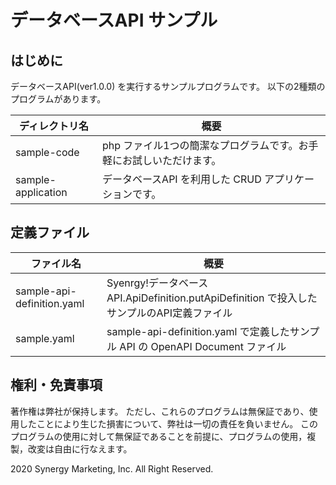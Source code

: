 # データベースAPI サンプル

## はじめに
データベースAPI(ver1.0.0) を実行するサンプルプログラムです。
以下の2種類のプログラムがあります。

| ディレクトリ名     | 概要                                                                |
| ------------------ | ------------------------------------------------------------------- |
| sample-code        | php ファイル1つの簡潔なプログラムです。お手軽にお試しいただけます。 |
| sample-application | データベースAPI を利用した CRUD アプリケーションです。              |

## 定義ファイル
| ファイル名                 | 概要                                                                                       |
| -------------------------- | ------------------------------------------------------------------------------------------ |
| sample-api-definition.yaml | Syenrgy!データベースAPI.ApiDefinition.putApiDefinition で投入したサンプルのAPI定義ファイル |
| sample.yaml                | sample-api-definition.yaml で定義したサンプル API の OpenAPI Document ファイル             |


## 権利・免責事項
著作権は弊社が保持します。 
ただし、これらのプログラムは無保証であり、使用したことにより生じた損害について、弊社は一切の責任を負いません。
このプログラムの使用に対して無保証であることを前提に、プログラムの使用，複製，改変は自由に行なえます。

2020 Synergy Marketing, Inc. All Right Reserved.
